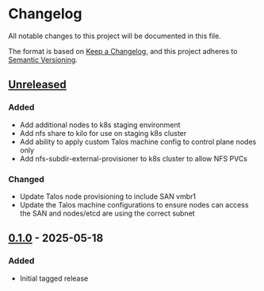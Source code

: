 # Changelog

All notable changes to this project will be documented in this file.

The format is based on [Keep a Changelog](https://keepachangelog.com/en/1.1.0/),
and this project adheres to [Semantic Versioning](https://semver.org/spec/v2.0.0.html).

## [Unreleased]

### Added

- Add additional nodes to k8s staging environment
- Add nfs share to kilo for use on staging k8s cluster
- Add ability to apply custom Talos machine config to control plane nodes only
- Add nfs-subdir-external-provisioner to k8s cluster to allow NFS PVCs

### Changed

- Update Talos node provisioning to include SAN vmbr1
- Update the Talos machine configurations to ensure nodes can access the SAN
  and nodes/etcd are using the correct subnet

## [0.1.0] - 2025-05-18

### Added

- Initial tagged release

[Unreleased]: https://github.com/marcaddeo/infrastructure/compare/0.1.0...HEAD
[0.1.0]: https://github.com/marcaddeo/infrastructure/releases/tag/0.1.0
